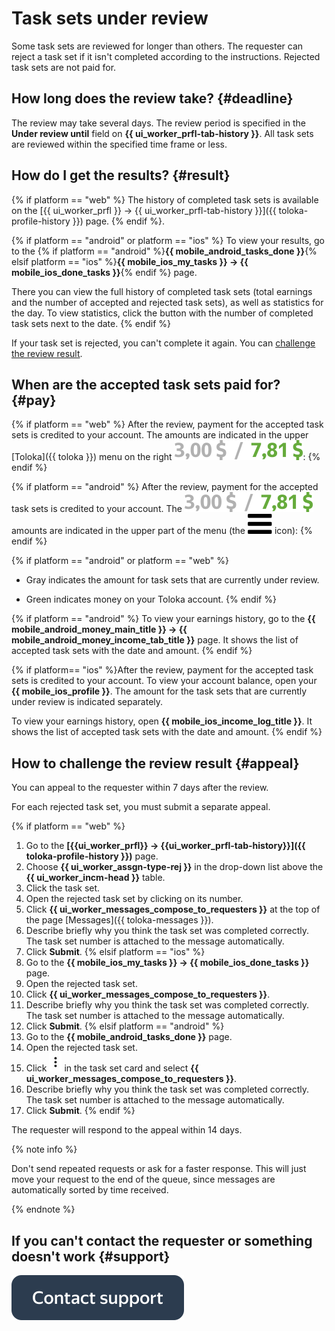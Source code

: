 # Task sets under review

Some task sets are reviewed for longer than others. The requester can reject a task set if it isn't completed according to the instructions. Rejected task sets are not paid for.

## How long does the review take? {#deadline}

The review may take several days. The review period is specified in the **Under review until** field on **{{ ui_worker_prfl-tab-history }}**. All task sets are reviewed within the specified time frame or less.

## How do I get the results? {#result}

{% if platform == "web" %}
The history of completed task sets is available on the [{{ ui_worker_prfl }} → {{ ui_worker_prfl-tab-history }}]({{ toloka-profile-history }}) page.
{% endif %}.

{% if platform == "android" or platform == "ios" %}
To view your results, go to the {% if platform == "android" %}**{{ mobile_android_tasks_done }}**{% elsif platform == "ios" %}**{{ mobile_ios_my_tasks }} → {{ mobile_ios_done_tasks }}**{% endif %} page.

There you can view the full history of completed task sets (total earnings and the number of accepted and rejected task sets), as well as statistics for the day. To view statistics, click the button with the number of completed task sets next to the date.
{% endif %}

If your task set is rejected, you can't complete it again. You can [challenge the review result](#appeal).

## When are the accepted task sets paid for? {#pay}

{% if platform == "web" %}
After the review, payment for the accepted task sets is credited to your account. The amounts are indicated in the upper [Toloka]({{ toloka }}) menu  on the right ![](assets/balance.svg):
{% endif %}

{% if platform == "android" %}
After the review, payment for the accepted task sets is credited to your account. The ![](assets/balance.svg) amounts are indicated in the upper part of the menu (the ![](assets/menu.svg) icon):
{% endif %}

{% if platform == "android" or platform == "web" %}
- Gray indicates the amount for task sets that are currently under review.

- Green indicates money on your Toloka account.
   {% endif %}

{% if platform == "android" %}
To view your earnings history, go to the **{{ mobile_android_money_main_title }} → {{ mobile_android_money_income_tab_title }}** page. It shows the list of accepted task sets with the date and amount.
{% endif %}

{% if platform== "ios" %}After the review, payment for the accepted task sets is credited to your account. To view your account balance, open your **{{ mobile_ios_profile }}**. The amount for the task sets that are currently under review is indicated separately.

To view your earnings history, open **{{ mobile_ios_income_log_title }}**. It shows the list of accepted task sets with the date and amount.
{% endif %}
## How to challenge the review result {#appeal}

You can appeal to the requester within 7 days after the review.

For each rejected task set, you must submit a separate appeal.

{% if platform == "web" %}
1. Go to the **[{{ui_worker_prfl}} → {{ui_worker_prfl-tab-history}}]({{ toloka-profile-history }})** page.
1. Choose **{{ ui_worker_assgn-type-rej }}** in the drop-down list above the **{{ ui_worker_incm-head }}** table.
1. Click the task set.
1. Open the rejected task set by clicking on its number.
1. Click **{{ ui_worker_messages_compose_to_requesters }}** at the top of the page [Messages]({{ toloka-messages }}).
1. Describe briefly why you think the task set was completed correctly. The task set number is attached to the message automatically.
1. Click **Submit**.
   {% elsif platform == "ios" %}
1. Go to the **{{ mobile_ios_my_tasks }} → {{ mobile_ios_done_tasks }}** page.
1. Open the rejected task set.
1. Click **{{ ui_worker_messages_compose_to_requesters }}**.
1. Describe briefly why you think the task set was completed correctly. The task set number is attached to the message automatically.
1. Click **Submit**.
   {% elsif platform == "android" %}
1. Go to the **{{ mobile_android_tasks_done }}** page.
1. Open the rejected task set.
1. Click ![](assets/kebab-menu_1.jpg) in the task set card and select **{{ ui_worker_messages_compose_to_requesters }}**.
1. Describe briefly why you think the task set was completed correctly. The task set number is attached to the message automatically.
1. Click **Submit**.
   {% endif %}

The requester will respond to the appeal within 14 days.

{% note info %}

Don't send repeated requests or ask for a faster response. This will just move your request to the end of the queue, since messages are automatically sorted by time received.

{% endnote %}


## If you can't contact the requester or something doesn't work {#support}

[![](assets/buttons/contact-support.svg)](troubleshooting/troubleshooting.md#not_working_properly)
